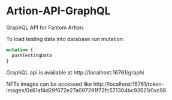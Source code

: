 # Artion-API-GraphQL
GraphQL API for Fantom Artion.

To load testing data into database run mutation:
```graphql
mutation {
  pushTestingData
}
```
GraphQL api is available at http://localhost:16761/graphi

NFTs images can be accessed like http://localhost:16761/token-images/0x61af4d29f672e27a097291f72fc571304bc93521/0xc98
